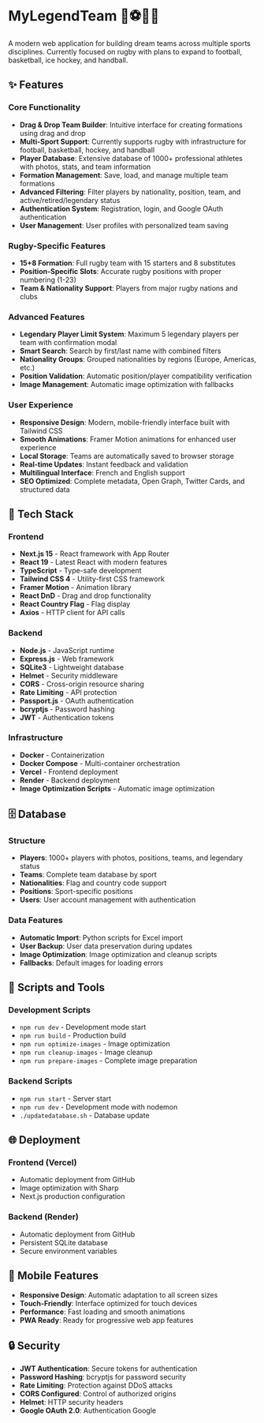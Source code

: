 # MyLegendTeam 🏉⚽🏀🏒

A modern web application for building dream teams across multiple sports disciplines. Currently focused on rugby with plans to expand to football, basketball, ice hockey, and handball.

## ✨ Features

### Core Functionality
- **Drag & Drop Team Builder**: Intuitive interface for creating formations using drag and drop
- **Multi-Sport Support**: Currently supports rugby with infrastructure for football, basketball, hockey, and handball
- **Player Database**: Extensive database of 1000+ professional athletes with photos, stats, and team information
- **Formation Management**: Save, load, and manage multiple team formations
- **Advanced Filtering**: Filter players by nationality, position, team, and active/retired/legendary status
- **Authentication System**: Registration, login, and Google OAuth authentication
- **User Management**: User profiles with personalized team saving

### Rugby-Specific Features
- **15+8 Formation**: Full rugby team with 15 starters and 8 substitutes
- **Position-Specific Slots**: Accurate rugby positions with proper numbering (1-23)
- **Team & Nationality Support**: Players from major rugby nations and clubs

### Advanced Features
- **Legendary Player Limit System**: Maximum 5 legendary players per team with confirmation modal
- **Smart Search**: Search by first/last name with combined filters
- **Nationality Groups**: Grouped nationalities by regions (Europe, Americas, etc.)
- **Position Validation**: Automatic position/player compatibility verification
- **Image Management**: Automatic image optimization with fallbacks

### User Experience
- **Responsive Design**: Modern, mobile-friendly interface built with Tailwind CSS
- **Smooth Animations**: Framer Motion animations for enhanced user experience
- **Local Storage**: Teams are automatically saved to browser storage
- **Real-time Updates**: Instant feedback and validation
- **Multilingual Interface**: French and English support
- **SEO Optimized**: Complete metadata, Open Graph, Twitter Cards, and structured data

## 🚀 Tech Stack

### Frontend
- **Next.js 15** - React framework with App Router
- **React 19** - Latest React with modern features
- **TypeScript** - Type-safe development
- **Tailwind CSS 4** - Utility-first CSS framework
- **Framer Motion** - Animation library
- **React DnD** - Drag and drop functionality
- **React Country Flag** - Flag display
- **Axios** - HTTP client for API calls

### Backend
- **Node.js** - JavaScript runtime
- **Express.js** - Web framework
- **SQLite3** - Lightweight database
- **Helmet** - Security middleware
- **CORS** - Cross-origin resource sharing
- **Rate Limiting** - API protection
- **Passport.js** - OAuth authentication
- **bcryptjs** - Password hashing
- **JWT** - Authentication tokens

### Infrastructure
- **Docker** - Containerization
- **Docker Compose** - Multi-container orchestration
- **Vercel** - Frontend deployment
- **Render** - Backend deployment
- **Image Optimization Scripts** - Automatic image optimization

## 🗄️ Database

### Structure
- **Players**: 1000+ players with photos, positions, teams, and legendary status
- **Teams**: Complete team database by sport
- **Nationalities**: Flag and country code support
- **Positions**: Sport-specific positions
- **Users**: User account management with authentication

### Data Features
- **Automatic Import**: Python scripts for Excel import
- **User Backup**: User data preservation during updates
- **Image Optimization**: Image optimization and cleanup scripts
- **Fallbacks**: Default images for loading errors

## 🔧 Scripts and Tools

### Development Scripts
- `npm run dev` - Development mode start
- `npm run build` - Production build
- `npm run optimize-images` - Image optimization
- `npm run cleanup-images` - Image cleanup
- `npm run prepare-images` - Complete image preparation

### Backend Scripts
- `npm run start` - Server start
- `npm run dev` - Development mode with nodemon
- `./updatedatabase.sh` - Database update

## 🌐 Deployment

### Frontend (Vercel)
- Automatic deployment from GitHub
- Image optimization with Sharp
- Next.js production configuration

### Backend (Render)
- Automatic deployment from GitHub
- Persistent SQLite database
- Secure environment variables

## 📱 Mobile Features

- **Responsive Design**: Automatic adaptation to all screen sizes
- **Touch-Friendly**: Interface optimized for touch devices
- **Performance**: Fast loading and smooth animations
- **PWA Ready**: Ready for progressive web app features

## 🔒 Security

- **JWT Authentication**: Secure tokens for authentication
- **Password Hashing**: bcryptjs for password security
- **Rate Limiting**: Protection against DDoS attacks
- **CORS Configured**: Control of authorized origins
- **Helmet**: HTTP security headers
- **Google OAuth 2.0**: Authentication Google
